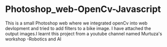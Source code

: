 # Photoshop_web-OpenCv-Javascript
This is a small Photoshop web where we integrated openCv into web devlopment and tried to add filters to a bike image.
I have attached the output images.I learnt this project from a youtube channel named Murtuza's workshop -Robotics and AI
